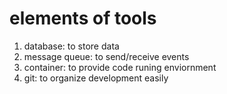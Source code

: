 # elements of tools
1. database: to store data
2. message queue: to send/receive events
3. container: to provide code runing enviornment
4. git: to organize development easily 